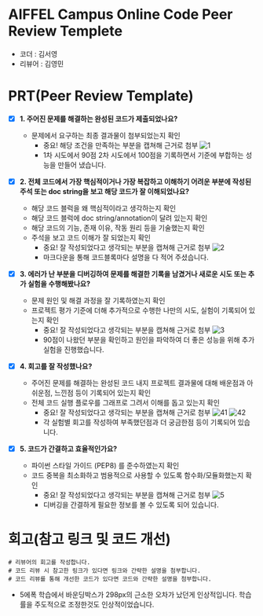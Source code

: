 # AIFFEL Campus Online Code Peer Review Templete
- 코더 : 김서영
- 리뷰어 : 김영민


# PRT(Peer Review Template)
- [x]  **1. 주어진 문제를 해결하는 완성된 코드가 제출되었나요?**
    - 문제에서 요구하는 최종 결과물이 첨부되었는지 확인
        - 중요! 해당 조건을 만족하는 부분을 캡쳐해 근거로 첨부
        ![1](https://github.com/user-attachments/assets/d7811089-324d-40f2-bef5-3a6dc623c1bd)
        - 1차 시도에서 90점 2차 시도에서 100점을 기록하면서 기준에 부합하는 성능을 만들어 냈습니다.
    
- [x]  **2. 전체 코드에서 가장 핵심적이거나 가장 복잡하고 이해하기 어려운 부분에 작성된 
주석 또는 doc string을 보고 해당 코드가 잘 이해되었나요?**
    - 해당 코드 블럭을 왜 핵심적이라고 생각하는지 확인
    - 해당 코드 블럭에 doc string/annotation이 달려 있는지 확인
    - 해당 코드의 기능, 존재 이유, 작동 원리 등을 기술했는지 확인
    - 주석을 보고 코드 이해가 잘 되었는지 확인
        - 중요! 잘 작성되었다고 생각되는 부분을 캡쳐해 근거로 첨부
        ![2](https://github.com/user-attachments/assets/3fce2271-7671-4bac-9790-cae9d4de8e23)
        - 마크다운을 통해 코드블록마다 설명을 다 적어 주셨습니다.
        
- [x]  **3. 에러가 난 부분을 디버깅하여 문제를 해결한 기록을 남겼거나
새로운 시도 또는 추가 실험을 수행해봤나요?**
    - 문제 원인 및 해결 과정을 잘 기록하였는지 확인
    - 프로젝트 평가 기준에 더해 추가적으로 수행한 나만의 시도, 
    실험이 기록되어 있는지 확인
        - 중요! 잘 작성되었다고 생각되는 부분을 캡쳐해 근거로 첨부
        ![3](https://github.com/user-attachments/assets/d056351c-32dc-436f-b51b-2f1177a07aa9)
        - 90점이 나왔던 부분을 확인하고 원인을 파악하여 더 좋은 성능을 위해 추가실험을 진행했습니다.
        
- [x]  **4. 회고를 잘 작성했나요?**
    - 주어진 문제를 해결하는 완성된 코드 내지 프로젝트 결과물에 대해
    배운점과 아쉬운점, 느낀점 등이 기록되어 있는지 확인
    - 전체 코드 실행 플로우를 그래프로 그려서 이해를 돕고 있는지 확인
        - 중요! 잘 작성되었다고 생각되는 부분을 캡쳐해 근거로 첨부
        ![41](https://github.com/user-attachments/assets/a193209b-04a1-4024-bfcc-2c95cf5211b8)
        ![42](https://github.com/user-attachments/assets/d0d41a14-8b5f-4e9d-92db-238ee308358c)
        - 각 실험별 회고를 작성하여 부족했던점과 더 궁금한점 등이 기록되어 있습니다.
        
- [x]  **5. 코드가 간결하고 효율적인가요?**
    - 파이썬 스타일 가이드 (PEP8) 를 준수하였는지 확인
    - 코드 중복을 최소화하고 범용적으로 사용할 수 있도록 함수화/모듈화했는지 확인
        - 중요! 잘 작성되었다고 생각되는 부분을 캡쳐해 근거로 첨부
        ![5](https://github.com/user-attachments/assets/ddfe0738-e5bc-4523-93e5-4a81b7fdcbc0)
        - 디버깅을 간결하게 필요한 정보를 볼 수 있도록 되어 있습니다.


# 회고(참고 링크 및 코드 개선)
```
# 리뷰어의 회고를 작성합니다.
# 코드 리뷰 시 참고한 링크가 있다면 링크와 간략한 설명을 첨부합니다.
# 코드 리뷰를 통해 개선한 코드가 있다면 코드와 간략한 설명을 첨부합니다.
```
- 5에폭 학습에서 바운딩박스가 298px의 근소한 오차가 났던게 인상적입니다. 학습률을 주도적으로 조정한것도 인상적이었습니다.